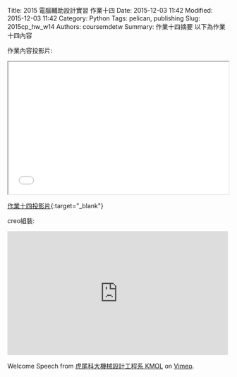Title: 2015 電腦輔助設計實習 作業十四
Date: 2015-12-03 11:42
Modified: 2015-12-03 11:42
Category: Python
Tags: pelican, publishing
Slug: 2015cp_hw_w14
Authors: coursemdetw
Summary: 作業十四摘要
以下為作業十四內容

作業內容投影片:

<iframe src=" cadp_w14_simplest.html" width="500" height="300"></iframe>

[作業十四投影片](cadp_w14_simplest.html){:target="_blank"}

 creo組裝:
 
<iframe src="https://player.vimeo.com/video/149251290" width="500" height="281" frameborder="0" webkitallowfullscreen mozallowfullscreen allowfullscreen></iframe> 


Welcome Speech</a> from <a href="https://vimeo.com/user24079973">虎尾科大機械設計工程系 KMOL</a> on <a href="https://vimeo.com">Vimeo</a>.</p>

